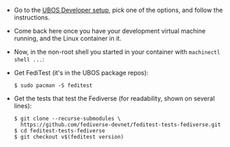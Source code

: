 * Go to the [UBOS Developer setup](https://ubos.net/docs/gears/developer/setup/), pick
  one of the options, and follow the instructions.

* Come back here once you have your development virtual machine running, and the Linux
  container in it.

* Now, in the non-root shell you started in your container with `machinectl shell ...`:

* Get FediTest (it's in the UBOS package repos):

  ```
  $ sudo pacman -S feditest
  ```

* Get the tests that test the Fediverse (for readability, shown on several lines):

  ```
  $ git clone --recurse-submodules \
    https://github.com/fediverse-devnet/feditest-tests-fediverse.git
  $ cd feditest-tests-fediverse
  $ git checkout v$(feditest version)
  ```
